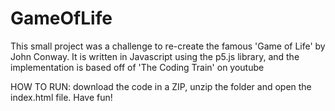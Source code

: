# GameOfLife
This small project was a challenge to re-create the famous 'Game of Life' by John Conway. It is written in Javascript using the p5.js library, and the implementation is based off of 'The Coding Train' on youtube

HOW TO RUN: download the code in a ZIP, unzip the folder and open the index.html file. Have fun!
